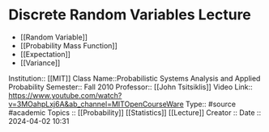 # Discrete Random Variables Lecture

- [[Random Variable]]
- [[Probability Mass Function]]
- [[Expectation]]
- [[Variance]]




Institution:: [[MIT]]
Class Name::Probabilistic Systems Analysis and Applied Probability
Semester:: Fall 2010
Professor:: [[John Tsitsiklis]]
Video Link:: https://www.youtube.com/watch?v=3MOahpLxj6A&ab_channel=MITOpenCourseWare
Type:: #source #academic 
Topics :: [[Probability]]  [[Statistics]] [[Lecture]]
Creator ::
Date :: 2024-04-02 10:31